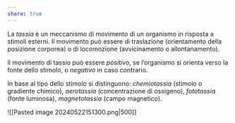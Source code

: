 ```yaml
---
share: true
---
```


La *tassia* è un meccanismo di movimento di un organismo in risposta a stimoli esterni. Il movimento può essere di traslazione (orientamento della posizione corporea) o di locomozione (avvicinamento o allontanamento).

Il movimento di tassio può essere *positivo*, se l’organismo si orienta verso la fonte dello stimolo, o *negativo* in caso contrario.

In base al tipo dello stimolo si distinguono: *chemiotassia* (stimolo o gradiente chimico), *aerotassia* (concentrazione di ossigeno), *fototassia* (fonte luminosa), *magnetotassia* (campo magnetico).

![[Pasted image 20240522151300.png|500]]